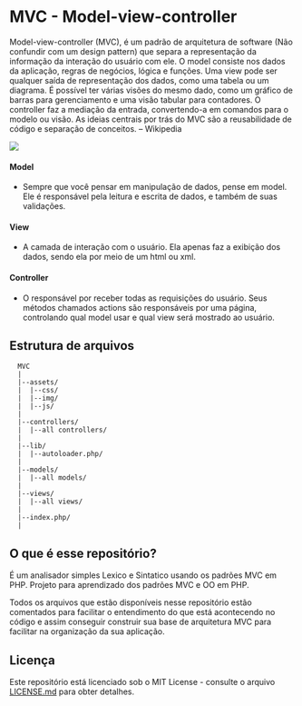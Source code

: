 # MVC - Model-view-controller

Model-view-controller (MVC), é um padrão de arquitetura de software (Não confundir com um design pattern) que separa a representação da informação da interação do usuário com ele. O model consiste nos dados da aplicação, regras de negócios, lógica e funções. Uma view pode ser qualquer saída de representação dos dados, como uma tabela ou um diagrama. É possível ter várias visões do mesmo dado, como um gráfico de barras para gerenciamento e uma visão tabular para contadores. O controller faz a mediação da entrada, convertendo-a em comandos para o modelo ou visão. As ideias centrais por trás do MVC são a reusabilidade de código e separação de conceitos. – Wikipedia



![](https://i.imgur.com/HUhtjBp.png)


#### Model 
* Sempre que você pensar em manipulação de dados, pense em model. Ele é responsável pela leitura e escrita de dados, e também de suas validações.

#### View
* A camada de interação com o usuário. Ela apenas faz a  exibição dos dados, sendo ela por meio de um html ou xml.

#### Controller
* O responsável por receber todas as requisições do usuário. Seus métodos chamados actions são responsáveis por uma página, controlando qual model usar e qual view será mostrado ao usuário.



## Estrutura de arquivos

```
  MVC
  |
  |--assets/
  |  |--css/
  |  |--img/
  |  |--js/
  |  
  |--controllers/
  |  |--all controllers/
  |
  |--lib/
  |  |--autoloader.php/
  |
  |--models/
  |  |--all models/
  |
  |--views/
  |  |--all views/
  |
  |--index.php/
  |
```

## O que é esse repositório?

É um analisador simples Lexico e Sintatico usando os padrões MVC em PHP. Projeto para aprendizado dos padrões MVC e OO em PHP.

Todos os arquivos que estão disponíveis nesse repositório estão comentados para facilitar o entendimento do que está acontecendo no código e assim conseguir construir sua base de arquitetura MVC para facilitar na organização da sua aplicação.

## Licença


Este repositório está licenciado sob o MIT License - consulte o arquivo [LICENSE.md](LICENSE.md) para obter detalhes.
